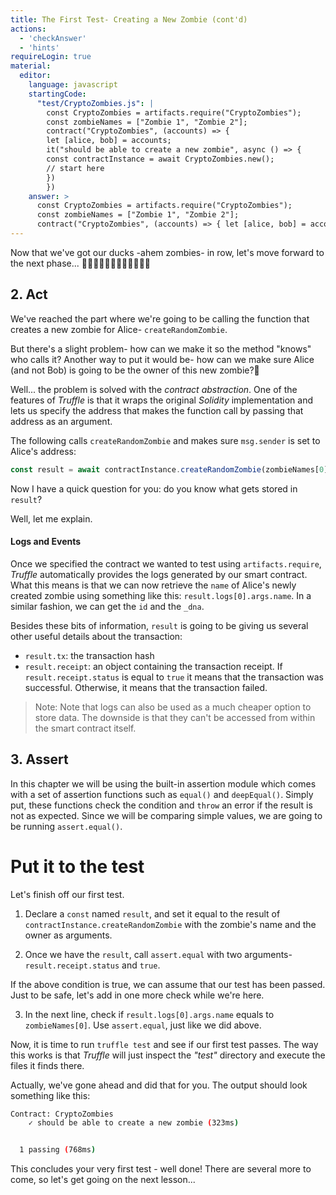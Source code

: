 ```yaml
---
title: The First Test- Creating a New Zombie (cont'd)
actions:
  - 'checkAnswer'
  - 'hints'
requireLogin: true
material:
  editor:
    language: javascript
    startingCode:
      "test/CryptoZombies.js": |
        const CryptoZombies = artifacts.require("CryptoZombies");
        const zombieNames = ["Zombie 1", "Zombie 2"];
        contract("CryptoZombies", (accounts) => {
        let [alice, bob] = accounts;
        it("should be able to create a new zombie", async () => {
        const contractInstance = await CryptoZombies.new();
        // start here
        })
        })
    answer: >
      const CryptoZombies = artifacts.require("CryptoZombies");
      const zombieNames = ["Zombie 1", "Zombie 2"];
      contract("CryptoZombies", (accounts) => { let [alice, bob] = accounts; it("should be able to create a new zombie", async () => { const contractInstance = await CryptoZombies.new(); const result = await contractInstance.createRandomZombie(zombieNames[0], {from: alice}); assert.equal(result.receipt.status, true); assert.equal(result.logs[0].args.name,zombieNames[0]); }) })
---
```


Now that we've got our ducks -ahem zombies- in row, let's move forward to the next phase... 🧟🦆‍🧟🦆🧟🦆‍🧟🦆🧟🦆‍🧟🦆

## 2. Act

We've reached the part where we're going to be calling the function that creates a new zombie for Alice- `createRandomZombie`.

But there's a slight problem- how can we make it so the method "knows" who calls it? Another way to put it would be- how can we make sure Alice (and not Bob) is going to be the owner of this new zombie?🧐

Well... the problem is solved with the _contract abstraction_. One of the features of _Truffle_ is that it wraps the original _Solidity_ implementation and lets us specify the address that makes the function call by passing that address as an argument.

The following calls `createRandomZombie` and makes sure `msg.sender` is set to Alice's address:

```javascript
const result = await contractInstance.createRandomZombie(zombieNames[0], {from: alice});
```

Now I have a quick question for you: do you know what gets stored in `result`?

Well, let me explain.

#### Logs and Events

Once we specified the contract we wanted to test using `artifacts.require`, _Truffle_  automatically provides the logs generated by our smart contract. What this means is that we can now retrieve the `name` of Alice's newly created zombie using something like this: `result.logs[0].args.name`. In a similar fashion, we can get the `id` and the `_dna`.

Besides these bits of information, `result` is going to be giving us several other useful details about the transaction:

- `result.tx`: the transaction hash
- `result.receipt`: an object containing the transaction receipt. If `result.receipt.status` is equal to `true` it means that the transaction was successful. Otherwise, it means that the transaction failed.
> Note: Note that logs can also be used as a much cheaper option to store data. The downside is that they can't be accessed from within the smart contract itself.

## 3. Assert

In this chapter we will be using the built-in assertion module which comes with a set of assertion functions such as `equal()` and `deepEqual()`. Simply put, these functions check the condition and `throw` an error if the result is not as expected. Since we will be comparing simple values, we are going to be running `assert.equal()`.

# Put it to the test

Let's finish off our first test.

1.  Declare a `const` named `result`, and set it equal to the result of `contractInstance.createRandomZombie` with the zombie's name and the owner as arguments.

2.  Once we have the `result`, call `assert.equal` with two arguments- `result.receipt.status` and `true`.

If the above condition is true, we can assume that our test has been passed. Just to be safe, let's add in one more check while we're here.

3.  In the next line, check if `result.logs[0].args.name` equals to `zombieNames[0]`. Use `assert.equal`, just like we did above.

Now, it is time to run `truffle test` and see if our first test passes. The way this works is that _Truffle_ will just inspect the _"test"_ directory and execute the files it finds there.

Actually, we've gone ahead and did that for you. The output should look something like this:

```bash
Contract: CryptoZombies
    ✓ should be able to create a new zombie (323ms)


  1 passing (768ms)
```

This concludes your very first test - well done! There are several more to come, so let's get going on the next lesson...
